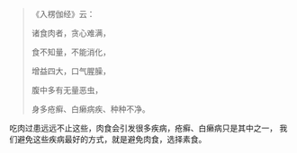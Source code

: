 > 《入楞伽经》云：
> 
>  诸食肉者，贪心难满，
> 
> 食不知量，不能消化，
> 
> 增益四大，口气腥臊，
> 
> 腹中多有无量恶虫，
> 
> 身多疮癣、白癞病疾、种种不净。

吃肉过患远远不止这些，肉食会引发很多疾病，疮癣、白癞病只是其中之一，
我们避免这些疾病最好的方式，就是避免肉食，选择素食。